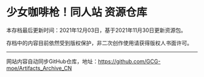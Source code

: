 # 少女咖啡枪！同人站 资源仓库

本存档最后更新时间：2021年12月03日，基于2021年11月30日更新资源包。

存档中的内容目前依然受到版权保护，非二次创作使用请获得版权人书面许可。

<hr />

网站内容自动同步GitHub仓库，地址：https://github.com/GCG-moe/Artifacts_Archive_CN
